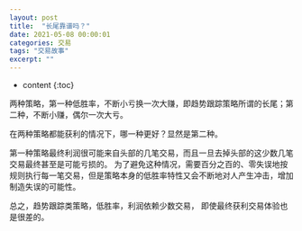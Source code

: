```yaml
---
layout: post
title:  "长尾靠谱吗？"
date: 2021-05-08 00:00:01
categories: 交易
tags: "交易故事"
excerpt: ""
---
```


* content
{:toc}


两种策略，第一种低胜率，不断小亏换一次大赚，即趋势跟踪策略所谓的长尾；第二种，不断小赚，偶尔一次大亏。

在两种策略都能获利的情况下，哪一种更好？显然是第二种。

第一种策略最终利润很可能来自头部的几笔交易，而且一旦去掉头部的这少数几笔交易最终甚至是可能亏损的。
为了避免这种情况，需要百分之百的、零失误地按规则执行每一笔交易，但是策略本身的低胜率特性又会不断地对人产生冲击，增加制造失误的可能性。

总之，趋势跟踪类策略，低胜率，利润依赖少数交易， 即使最终获利交易体验也是很差的。



















